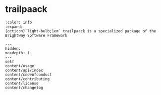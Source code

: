 # trailpaack

```{button-link} https://docs.brightway.dev
:color: info
:expand:
{octicon}`light-bulb;1em` trailpaack is a specialized package of the Brightway Software Framework
```

```{toctree}
---
hidden:
maxdepth: 1
---
self
content/usage
content/api/index
content/codeofconduct
content/contributing
content/license
content/changelog
```
